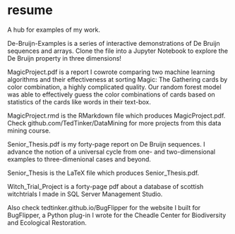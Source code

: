 # resume
A hub for examples of my work.

De-Bruijn-Examples is a series of interactive demonstrations of De Bruijn sequences and arrays. Clone the file into a Jupyter Notebook to explore the De Bruijn property in three dimensions! 

MagicProject.pdf is a report I cowrote comparing two machine learning algorithms and their effectiveness at sorting Magic: The Gathering cards by color combination, a highly complicated quality. Our random forest model was able to effectively guess the color combinations of cards based on statistics of the cards like words in their text-box.

MagicProject.rmd is the RMarkdown file which produces MagicProject.pdf. Check github.com/TedTinker/DataMining for more projects from this data mining course.

Senior_Thesis.pdf is my forty-page report on De Bruijn sequences. I advance the notion of a universal cycle from one- and two-dimensional examples to three-dimenional cases and beyond. 

Senior_Thesis is the LaTeX file which produces Senior_Thesis.pdf.

Witch_Trial_Project is a forty-page pdf about a database of scottish witchtrials I made in SQL Server Management Studio.

Also check tedtinker.github.io/BugFlipper for the website I built for BugFlipper, a Python plug-in I wrote for the Cheadle Center for Biodiversity and Ecological Restoration. 
